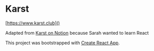 # Karst
[https://www.karst.club]()

Adapted from [Karst on Notion](https://www.notion.so/Karst-46333cc7df17498b8c153746cba259aa)
because Sarah wanted to learn React

This project was bootstrapped with [Create React App](https://github.com/facebook/create-react-app).
